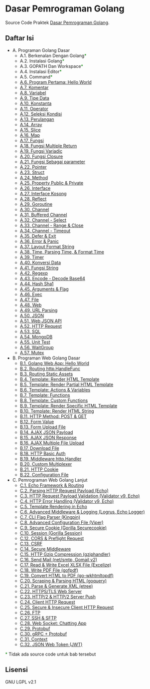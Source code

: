 # Dasar Pemrograman Golang

Source Code Praktek [Dasar Pemrograman Golang](https://dasarpemrogramangolang.novalagung.com).

## Daftar Isi

 * A. Programan Golang Dasar
 	 * A.1. Berkenalan Dengan Golang<span style="color: green">*</span>
 	 * A.2. Instalasi Golang<span style="color: green">*</span>
 	 * A.3. GOPATH Dan Workspace<span style="color: green">*</span>
 	 * A.4. Instalasi Editor<span style="color: green">*</span>
 	 * A.5. Command<span style="color: green">*</span>
     * [A.6. Program Pertama: Hello World](https://github.com/novalagung/dasarpemrogramangolang/tree/master/chapter-6)
     * [A.7. Komentar](https://github.com/novalagung/dasarpemrogramangolang/tree/master/chapter-7)
     * [A.8. Variabel](https://github.com/novalagung/dasarpemrogramangolang/tree/master/chapter-8)
     * [A.9. Tipe Data](https://github.com/novalagung/dasarpemrogramangolang/tree/master/chapter-9)
     * [A.10. Konstanta](https://github.com/novalagung/dasarpemrogramangolang/tree/master/chapter-10)
     * [A.11. Operator](https://github.com/novalagung/dasarpemrogramangolang/tree/master/chapter-11)
     * [A.12. Seleksi Kondisi](https://github.com/novalagung/dasarpemrogramangolang/tree/master/chapter-12)
     * [A.13. Perulangan](https://github.com/novalagung/dasarpemrogramangolang/tree/master/chapter-13)
     * [A.14. Array](https://github.com/novalagung/dasarpemrogramangolang/tree/master/chapter-14)
     * [A.15. Slice](https://github.com/novalagung/dasarpemrogramangolang/tree/master/chapter-15)
     * [A.16. Map](https://github.com/novalagung/dasarpemrogramangolang/tree/master/chapter-16)
     * [A.17. Fungsi](https://github.com/novalagung/dasarpemrogramangolang/tree/master/chapter-17)
     * [A.18. Fungsi Multiple Return](https://github.com/novalagung/dasarpemrogramangolang/tree/master/chapter-18)
     * [A.19. Fungsi Variadic](https://github.com/novalagung/dasarpemrogramangolang/tree/master/chapter-19)
     * [A.20. Fungsi Closure](https://github.com/novalagung/dasarpemrogramangolang/tree/master/chapter-20)
     * [A.21. Fungsi Sebagai parameter](https://github.com/novalagung/dasarpemrogramangolang/tree/master/chapter-21)
     * [A.22. Pointer](https://github.com/novalagung/dasarpemrogramangolang/tree/master/chapter-22)
     * [A.23. Struct](https://github.com/novalagung/dasarpemrogramangolang/tree/master/chapter-23)
     * [A.24. Method](https://github.com/novalagung/dasarpemrogramangolang/tree/master/chapter-24)
     * [A.25. Property Public & Private](https://github.com/novalagung/dasarpemrogramangolang/tree/master/chapter-25)
     * [A.26. Interface](https://github.com/novalagung/dasarpemrogramangolang/tree/master/chapter-26)
     * [A.27. Interface Kosong](https://github.com/novalagung/dasarpemrogramangolang/tree/master/chapter-27)
     * [A.28. Reflect](https://github.com/novalagung/dasarpemrogramangolang/tree/master/chapter-28)
     * [A.29. Goroutine](https://github.com/novalagung/dasarpemrogramangolang/tree/master/chapter-29)
     * [A.30. Channel](https://github.com/novalagung/dasarpemrogramangolang/tree/master/chapter-30)
     * [A.31. Buffered Channel](https://github.com/novalagung/dasarpemrogramangolang/tree/master/chapter-31)
     * [A.32. Channel - Select](https://github.com/novalagung/dasarpemrogramangolang/tree/master/chapter-32)
     * [A.33. Channel - Range & Close](https://github.com/novalagung/dasarpemrogramangolang/tree/master/chapter-33)
     * [A.34. Channel - Timeout](https://github.com/novalagung/dasarpemrogramangolang/tree/master/chapter-34)
     * [A.35. Defer & Exit](https://github.com/novalagung/dasarpemrogramangolang/tree/master/chapter-35)
     * [A.36. Error & Panic](https://github.com/novalagung/dasarpemrogramangolang/tree/master/chapter-36)
     * [A.37. Layout Format String](https://github.com/novalagung/dasarpemrogramangolang/tree/master/chapter-37)
     * [A.38. Time, Parsing Time, & Format Time](https://github.com/novalagung/dasarpemrogramangolang/tree/master/chapter-38)
     * [A.39. Timer](https://github.com/novalagung/dasarpemrogramangolang/tree/master/chapter-39)
     * [A.40. Konversi Data](https://github.com/novalagung/dasarpemrogramangolang/tree/master/chapter-40)
     * [A.41. Fungsi String](https://github.com/novalagung/dasarpemrogramangolang/tree/master/chapter-41)
     * [A.42. Regexp](https://github.com/novalagung/dasarpemrogramangolang/tree/master/chapter-42)
     * [A.43. Encode - Decode Base64](https://github.com/novalagung/dasarpemrogramangolang/tree/master/chapter-43)
     * [A.44. Hash Sha1](https://github.com/novalagung/dasarpemrogramangolang/tree/master/chapter-44)
     * [A.45. Arguments & Flag](https://github.com/novalagung/dasarpemrogramangolang/tree/master/chapter-45)
     * [A.46. Exec](https://github.com/novalagung/dasarpemrogramangolang/tree/master/chapter-46)
     * [A.47. File](https://github.com/novalagung/dasarpemrogramangolang/tree/master/chapter-47)
     * [A.48. Web](https://github.com/novalagung/dasarpemrogramangolang/tree/master/chapter-48)
     * [A.49. URL Parsing](https://github.com/novalagung/dasarpemrogramangolang/tree/master/chapter-49)
     * [A.50. JSON](https://github.com/novalagung/dasarpemrogramangolang/tree/master/chapter-50)
     * [A.51. Web JSON API](https://github.com/novalagung/dasarpemrogramangolang/tree/master/chapter-51)
     * [A.52. HTTP Request](https://github.com/novalagung/dasarpemrogramangolang/tree/master/chapter-52)
     * [A.53. SQL](https://github.com/novalagung/dasarpemrogramangolang/tree/master/chapter-53)
     * [A.54. MongoDB](https://github.com/novalagung/dasarpemrogramangolang/tree/master/chapter-54)
     * [A.55. Unit Test](https://github.com/novalagung/dasarpemrogramangolang/tree/master/chapter-55)
     * [A.56. WaitGroup](https://github.com/novalagung/dasarpemrogramangolang/tree/master/chapter-56)
     * [A.57. Mutex](https://github.com/novalagung/dasarpemrogramangolang/tree/master/chapter-57)
 * B. Programan Web Golang Dasar
     * [B.1. Golang Web App: Hello World](https://github.com/novalagung/pemrogramanwebgolang/tree/master/chapter-A.1-golang-web-hello-world)
     * [B.2. Routing http.HandleFunc](https://github.com/novalagung/pemrogramanwebgolang/tree/master/chapter-A.2-routing-http-handlefunc)
     * [B.3. Routing Static Assets](https://github.com/novalagung/pemrogramanwebgolang/tree/master/chapter-A.3-routing-static-assets)
     * [B.4. Template: Render HTML Template](https://github.com/novalagung/pemrogramanwebgolang/tree/master/chapter-A.4-template-render-html)
     * [B.5. Template: Render Partial HTML Template](https://github.com/novalagung/pemrogramanwebgolang/tree/master/chapter-A.5-template-render-partial-html)
     * [B.6. Template: Actions & Variables](https://github.com/novalagung/pemrogramanwebgolang/tree/master/chapter-A.6-template-actions-variables)
     * [B.7. Template: Functions](https://github.com/novalagung/pemrogramanwebgolang/tree/master/chapter-A.7-template-functions)
     * [B.8. Template: Custom Functions](https://github.com/novalagung/pemrogramanwebgolang/tree/master/chapter-A.8-template-custom-functions)
     * [B.9. Template: Render Specific HTML Template](https://github.com/novalagung/pemrogramanwebgolang/tree/master/chapter-A.9-render-specific-html-template)
     * [B.10. Template: Render HTML String](https://github.com/novalagung/pemrogramanwebgolang/tree/master/chapter-A.10-render-html-string)
     * [B.11. HTTP Method: POST & GET](https://github.com/novalagung/pemrogramanwebgolang/tree/master/chapter-A.11-http-method)
     * [B.12. Form Value](https://github.com/novalagung/pemrogramanwebgolang/tree/master/chapter-A.12-form-value)
     * [B.13. Form Upload File](https://github.com/novalagung/pemrogramanwebgolang/tree/master/chapter-A.13-form-upload-file)
     * [B.14. AJAX JSON Payload](https://github.com/novalagung/pemrogramanwebgolang/tree/master/chapter-A.14-ajax-json-payload)
     * [B.15. AJAX JSON Response](https://github.com/novalagung/pemrogramanwebgolang/tree/master/chapter-A.15-ajax-json-response)
     * [B.16. AJAX Multiple File Upload](https://github.com/novalagung/pemrogramanwebgolang/tree/master/chapter-A.16-ajax-multi-upload)
     * [B.17. Download File](https://github.com/novalagung/pemrogramanwebgolang/tree/master/chapter-A.17-download-file)
     * [B.18. HTTP Basic Auth](https://github.com/novalagung/pemrogramanwebgolang/tree/master/chapter-A.18-http-basic-auth)
     * [B.19. Middleware http.Handler](https://github.com/novalagung/pemrogramanwebgolang/tree/master/chapter-A.19-middleware-using-http-handler)
     * [B.20. Custom Multiplexer](https://github.com/novalagung/pemrogramanwebgolang/tree/master/chapter-A.20-custom-mux-multiplexer)
     * [B.21. HTTP Cookie](https://github.com/novalagung/pemrogramanwebgolang/tree/master/chapter-A.21-cookie)
     * [B.22. Configuration File](https://github.com/novalagung/pemrogramanwebgolang/tree/master/chapter-A.22-configuration-file)
 * C. Pemrograman Web Golang Lanjut
     * [C.1. Echo Framework & Routing](https://github.com/novalagung/pemrogramanwebgolang/tree/master/chapter-B.1-echo-routing)
     * [C.2. Parsing HTTP Request Payload (Echo)](https://github.com/novalagung/pemrogramanwebgolang/tree/master/chapter-B.2-parsing-http-request-payload-echo)
     * [C.3. HTTP Request Payload Validation (Validator v9, Echo)](https://github.com/novalagung/pemrogramanwebgolang/tree/master/chapter-B.3-http-request-payload-validation)
     * [C.4. HTTP Error Handling (Validator v9, Echo)](https://github.com/novalagung/pemrogramanwebgolang/tree/master/chapter-B.4-http-error-handling)
     * [C.5. Template Rendering in Echo](https://github.com/novalagung/pemrogramanwebgolang/tree/master/chapter-B.5-echo-template-rendering)
     * [C.6. Advanced Middleware & Logging (Logrus, Echo Logger)](https://github.com/novalagung/pemrogramanwebgolang/tree/master/chapter-B.6-advanced-middleware-and-logging)
     * [C.7. CLI Flag Parser (Kingpin)](https://github.com/novalagung/pemrogramanwebgolang/tree/master/chapter-B.7-flag-parser)
     * [C.8. Advanced Configuration File (Viper)](https://github.com/novalagung/pemrogramanwebgolang/tree/master/chapter-B.8-advanced-configuration-file)
     * [C.9. Secure Cookie (Gorilla Securecookie)](https://github.com/novalagung/pemrogramanwebgolang/tree/master/chapter-B.9-securecookie)
     * [C.10. Session (Gorilla Session)](https://github.com/novalagung/pemrogramanwebgolang/tree/master/chapter-B.10-session)
     * [C.12. CORS & Preflight Request](https://github.com/novalagung/pemrogramanwebgolang/tree/master/chapter-B.12-cors-preflight-request)
     * [C.13. CSRF](https://github.com/novalagung/pemrogramanwebgolang/tree/master/chapter-B.13-csrf)
     * [C.14. Secure Middleware](https://github.com/novalagung/pemrogramanwebgolang/tree/master/chapter-B.14-secure-middleware)
     * [C.15. HTTP Gzip Compression (gziphandler)](https://github.com/novalagung/pemrogramanwebgolang/tree/master/chapter-B.15-http-gzip-compression)
     * [C.16. Send Mail (net/smtp, Gomail v2)](https://github.com/novalagung/pemrogramanwebgolang/tree/master/chapter-B.16-send-email)
     * [C.17. Read & Write Excel XLSX File (Excelize)](https://github.com/novalagung/pemrogramanwebgolang/tree/master/chapter-B.17-read-write-excel-xlsx-file)
     * [C.18. Write PDF File (gofpdf)](https://github.com/novalagung/pemrogramanwebgolang/tree/master/chapter-B.18-write-pdf-file)
     * [C.19. Convert HTML to PDF (go-wkhtmltopdf)](https://github.com/novalagung/pemrogramanwebgolang/tree/master/chapter-B.19-convert-html-to-pdf)
     * [C.20. Scraping & Parsing HTML (goquery)](https://github.com/novalagung/pemrogramanwebgolang/tree/master/chapter-B.20-scraping-parsing-html)
     * [C.21. Parse & Generate XML (etree)](https://github.com/novalagung/pemrogramanwebgolang/tree/master/chapter-B.21-xml-parser)
     * [C.22. HTTPS/TLS Web Server](https://github.com/novalagung/pemrogramanwebgolang/tree/master/chapter-B.22-https-tls)
     * [C.23. HTTP/2 & HTTP/2 Server Push](https://github.com/novalagung/pemrogramanwebgolang/tree/master/chapter-B.23-http2-server-push)
     * [C.24. Client HTTP Request](https://github.com/novalagung/pemrogramanwebgolang/tree/master/chapter-B.24-client-http-request)
     * [C.25. Secure & Insecure Client HTTP Request](https://github.com/novalagung/pemrogramanwebgolang/tree/master/chapter-B.25-secure-insecure-client-http-request)
     * [C.26. FTP](https://github.com/novalagung/pemrogramanwebgolang/tree/master/chapter-B.26-golang-ftp)
     * [C.27. SSH & SFTP](https://github.com/novalagung/pemrogramanwebgolang/tree/master/chapter-B.27-golang-ssh-sftp)
     * [C.28. Web Socket: Chatting App](https://github.com/novalagung/pemrogramanwebgolang/tree/master/chapter-B.28-golang-web-socket)
     * [C.29. Protobuf](https://github.com/novalagung/pemrogramanwebgolang/tree/master/chapter-B.29-golang-protobuf-implementation)
     * [C.30. gRPC + Protobuf](https://github.com/novalagung/pemrogramanwebgolang/tree/master/chapter-B.30-golang-grpc-protobuf)
     * [C.31. Context](https://github.com/novalagung/pemrogramanwebgolang/tree/master/chapter-B.31-golang-context)
     * [C.32. JSON Web Token (JWT)](https://github.com/novalagung/pemrogramanwebgolang/tree/master/chapter-B.32-golang-jwt)

<span style="color: green">*</span> Tidak ada source code untuk bab tersebut

## Lisensi

GNU LGPL v2.1
